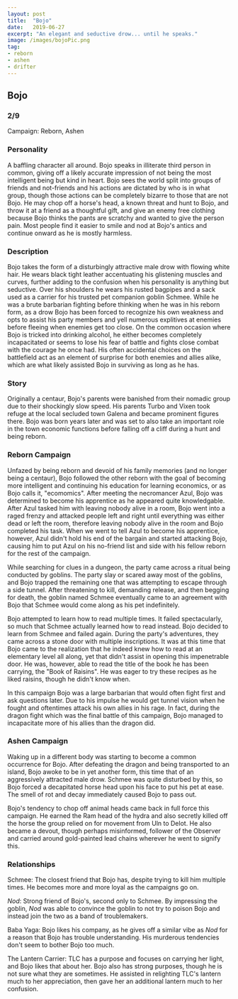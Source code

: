 ```yaml
---
layout: post
title:  "Bojo"
date:   2019-06-27
excerpt: "An elegant and seductive drow... until he speaks."
image: /images/bojoPic.png
tag:
- reborn
- ashen
- drifter
---
```


## Bojo

### 2/9

Campaign: Reborn, Ashen

### Personality
A baffling character all around. Bojo speaks in illiterate third person in common, giving off a likely accurate impression of not being the most intelligent being but kind in heart. Bojo sees the world split into groups of friends and not-friends and his actions are dictated by who is in what group, though those actions can be completely bizarre to those that are not Bojo. He may chop off a horse's head, a known threat and hunt to Bojo, and throw it at a friend as a thoughtful gift, and give an enemy free clothing because Bojo thinks the pants are scratchy and wanted to give the person pain. Most people find it easier to smile and nod at Bojo's antics and continue onward as he is mostly harmless.

### Description

Bojo takes the form of a disturbingly attractive male drow with flowing white hair. He wears black tight leather accentuating his glistening muscles and curves, further adding to the confusion when his personality is anything but seductive. Over his shoulders he wears his rusted bagpipes and a sack used as a carrier for his trusted pet companion goblin Schmee. While he was a brute barbarian fighting before thinking when he was in his reborn form, as a drow Bojo has been forced to recognize his own weakness and opts to assist his party members and yell numerous explitives at enemies before fleeing when enemies get too close. On the common occasion where Bojo is tricked into drinking alcohol, he either becomes completely incapacitated or seems to lose his fear of battle and fights close combat with the courage he once had. His often accidental choices on the battlefield act as an element of surprise for both enemies and allies alike, which are what likely assisted Bojo in surviving as long as he has.

### Story

Originally a centaur, Bojo's parents were banished from their nomadic group due to their shockingly slow speed. His parents Turbo and Vixen took refuge at the local secluded town Galena and became prominent figures there. Bojo was born years later and was set to also take an important role in the town economic functions before falling off a cliff during a hunt and being reborn.

### Reborn Campaign

Unfazed by being reborn and devoid of his family memories (and no longer being a centaur), Bojo followed the other reborn with the goal of becoming more intelligent and continuing his education for learning economics, or as Bojo calls it, "ecomomics". After meeting the necromancer Azul, Bojo was determined to become his apprentice as he appeared quite knowledgable. After Azul tasked him with leaving nobody alive in a room, Bojo went into a raged frenzy and attacked people left and right until everything was either dead or left the room, therefore leaving nobody alive in the room and Bojo completed his task. When we went to tell Azul to become his apprentice, however, Azul didn't hold his end of the bargain and started attacking Bojo, causing him to put Azul on his no-friend list and side with his fellow reborn for the rest of the campaign.

While searching for clues in a dungeon, the party came across a ritual being conducted by goblins. The party slay or scared away most of the goblins, and Bojo trapped the remaining one that was attempting to escape through a side tunnel. After threatening to kill, demanding release, and then begging for death, the goblin named Schmee eventually came to an agreement with Bojo that Schmee would come along as his pet indefinitely.

Bojo attempted to learn how to read multiple times. It failed spectacularly, so much that Schmee actually learned how to read instead. Bojo decided to learn from Schmee and failed again. During the party's adventures, they came across a stone door with multiple inscriptions. It was at this time that Bojo came to the realization that he indeed knew how to read at an elementary level all along, yet that didn't assist in opening this impenetrable door. He was, however, able to read the title of the book he has been carrying, the "Book of Raisins". He was eager to try these recipes as he liked raisins, though he didn't know when.

In this campaign Bojo was a large barbarian that would often fight first and ask questions later. Due to his impulse he would get tunnel vision when he fought and oftentimes attack his own allies in his rage. In fact, during the dragon fight which was the final battle of this campaign, Bojo managed to incapacitate more of his allies than the dragon did.

### Ashen Campaign

Waking up in a different body was starting to become a common occurrence for Bojo. After defeating the dragon and being transported to an island, Bojo awoke to be in yet another form, this time that of an aggressively attracted male drow. Schmee was quite disturbed by this, so Bojo forced a decapitated horse head upon his face to put his pet at ease. The smell of rot and decay immediately caused Bojo to pass out.

Bojo's tendency to chop off animal heads came back in full force this campaign. He earned the Ram head of the hydra and also secretly killed off the horse the group relied on for movement from Uln to Delot. He also became a devout, though perhaps misinformed, follower of the Observer and carried around gold-painted lead chains wherever he went to signify this.

### Relationships
Schmee: The closest friend that Bojo has, despite trying to kill him multiple times. He becomes more and more loyal as the campaigns go on.

*Nod*: Strong friend of Bojo's, second only to Schmee. By impressing the goblin, *Nod* was able to convince the goblin to not try to poison Bojo and instead join the two as a band of troublemakers.

Baba Yaga: Bojo likes his company, as he gives off a similar vibe as *Nod* for a reason that Bojo has trouble understanding. His murderous tendencies don't seem to bother Bojo too much.

The Lantern Carrier: TLC has a purpose and focuses on carrying her light, and Bojo likes that about her. Bojo also has strong purposes, though he is not sure what they are sometimes. He assisted in relighting TLC's lantern much to her appreciation, then gave her an additional lantern much to her confusion.
